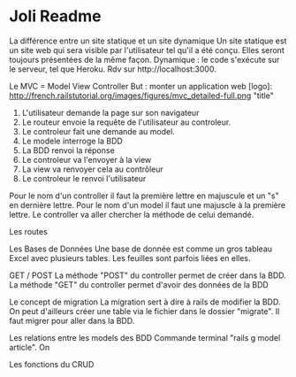 # Joli Readme




La différence entre un site statique et un site dynamique
Un site statique est un site web qui sera visible par l'utilisateur tel qu'il a été conçu. Elles seront toujours présentées de la même façon. 
Dynamique : le code s'exécute sur le serveur, tel que Heroku. 
Rdv sur http://localhost:3000. 



Le MVC = Model View Controller 
But : monter un application web
[logo]: http://french.railstutorial.org/images/figures/mvc_detailed-full.png "title"
1. L'utilisateur demande la page sur son navigateur
2. Le routeur envoie la requête de l'utilisateur au controleur. 
3. Le controleur fait une demande au model. 
4. Le modele interroge la BDD
5. La BDD renvoi la réponse
6. Le controleur va l'envoyer à la view
7. La view va renvoyer cela au contrôleur
8. Le controleur le renvoi  l'utilisateur

Pour le nom d'un controller il faut la première lettre en majuscule et un "s" en dernière lettre.
Pour le nom d'un model il faut une majuscle à la première lettre.
Le controller va aller chercher la méthode de celui demandé.


Les routes

Les Bases de Données
Une base de donnée est comme un gros tableau Excel avec plusieurs tables. Les feuilles sont parfois liées en elles.



GET / POST
La méthode "POST" du controller permet de créer dans la BDD.
La méthode "GET" du controller permet d'avoir des données de la BDD


Le concept de migration
La migration sert à dire à rails de modifier la BDD. On peut d'ailleurs créer une table via le fichier dans le dossier "migrate". Il faut migrer pour aller dans la BDD.



Les relations entre les models des BDD
Commande terminal "rails g model article". On  


Les fonctions du CRUD